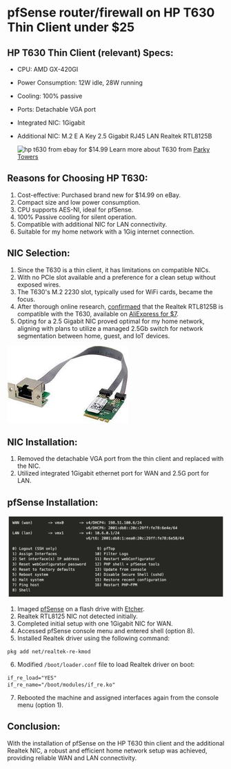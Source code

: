 # pfSense router/firewall on HP T630 Thin Client under $25

## HP T630 Thin Client (relevant) Specs:

- CPU: AMD GX-420GI
- Power Consumption: 12W idle, 28W running
- Cooling: 100% passive
- Ports: Detachable VGA port
- Integrated NIC: 1Gigabit
- Additional NIC: M.2 E A Key 2.5 Gigabit RJ45 LAN Realtek RTL8125B


  ![hp t630 from ebay for $14.99](img/hp-t630.png)
  Learn more about T630 from [Parky Towers](https://www.parkytowers.me.uk/thin/hp/t630/)

## Reasons for Choosing HP T630:

1. Cost-effective: Purchased brand new for $14.99 on eBay.
2. Compact size and low power consumption.
3. CPU supports AES-NI, ideal for pfSense.
4. 100% Passive cooling for silent operation.
5. Compatible with additional NIC for LAN connectivity.
6. Suitable for my home network with a 1Gig internet connection.

## NIC Selection:

1. Since the T630 is a thin client, it has limitations on compatible NICs.
2. With no PCIe slot available and a preference for a clean setup without exposed wires.
3. The T630's M.2 2230 slot, typically used for WiFi cards, became the focus.
4. After thorough online research, [confirmaed](https://www.miccet.nl/2023/01/11/extra-nic-on-the-hp-thin-client-t630/) that the Realtek RTL8125B is compatible with the T630, available on [AliExpress for $7](https://www.aliexpress.us/item/3256804497025928.html?spm=a2g0o.productlist.main.7.14f3771duP72l5&algo_pvid=5c2b2fb4-89b8-446c-ac7c-028492c93b60&algo_exp_id=5c2b2fb4-89b8-446c-ac7c-028492c93b60-3&pdp_npi=4%40dis%21USD%2117.53%218.59%21%21%2117.53%218.59%21%402101fb1217094094512428069e3e7d%2112000030087812585%21sea%21US%210%21AB&curPageLogUid=9Qk1qn1VsapJ&utparam-url=scene%3Asearch%7Cquery_from%3A).
5. Opting for a 2.5 Gigabit NIC proved optimal for my home network, aligning with plans to utilize a managed 2.5Gb switch for network segmentation between home, guest, and IoT devices.


![RTL8125b 2.5gb NIC](img/rtl8125b.jpeg)


## NIC Installation:

1. Removed the detachable VGA port from the thin client and replaced with the NIC.
3. Utilized integrated 1Gigabit ethernet port for WAN and 2.5G port for LAN.

## pfSense Installation:
![pfSense Console](img/pfsense-console.png)

1. Imaged [pfSense](https://www.pfsense.org/download/) on a flash drive with [Etcher](https://etcher.balena.io/).
2. Realtek RTL8125 NIC not detected initially.
3. Completed initial setup with one 1Gigabit NIC for WAN.
4. Accessed pfSense console menu and entered shell (option 8).
5. Installed Realtek driver using the following command:

```
pkg add net/realtek-re-kmod

```
6. Modified `/boot/loader.conf` file to load Realtek driver on boot:
```
if_re_load="YES"
if_re_name="/boot/modules/if_re.ko"
```
7. Rebooted the machine and assigned interfaces again from the console menu (option 1).

## Conclusion:

With the installation of pfSense on the HP T630 thin client and the additional Realtek NIC, a robust and efficient home network setup was achieved, providing reliable WAN and LAN connectivity.
